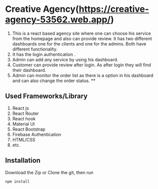 # Creative Agency(https://creative-agency-53562.web.app/) #

1. This is a react based agency site where one can choose his service from the homepage and also can provide review. It has two different dashboards one for the clients and one for the admins. Both have different functionality.
2. It has the login authentication .
3. Admin can add any service by using his dashboard.
4. Customer can provide review after login. As after login they will find their dashboard.
5. Admin can monitor the order list as there is a option in his dashboard and can also change the order status.
**

## Used Frameworks/Library


1. React js
2. React Router
3. React hook
4. Material UI
5. React Bootstrap
6. Firebase Authentication
7. HTML/CSS
8. etc.


## Installation
Download the Zip or Clone the git, then run

`npm install`






